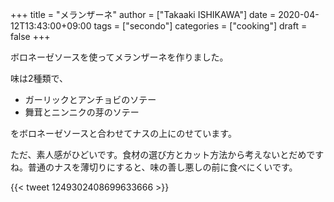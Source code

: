 +++
title = "メランザーネ"
author = ["Takaaki ISHIKAWA"]
date = 2020-04-12T13:43:00+09:00
tags = ["secondo"]
categories = ["cooking"]
draft = false
+++

ボロネーゼソースを使ってメランザーネを作りました。

味は2種類で、

-   ガーリックとアンチョビのソテー
-   舞茸とニンニクの芽のソテー

をボロネーゼソースと合わせてナスの上にのせています。

ただ、素人感がひどいです。食材の選び方とカット方法から考えないとだめですね。普通のナスを薄切りにすると、味の善し悪しの前に食べにくいです。

{{< tweet 1249302408699633666 >}}
